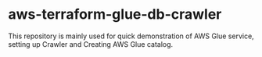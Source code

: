 # aws-terraform-glue-db-crawler
This repository is mainly used for quick demonstration of AWS Glue service, setting up Crawler and Creating AWS Glue catalog.
